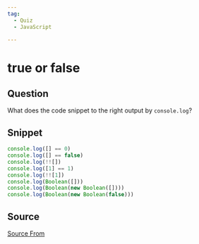 ```yaml
---
tag:
  - Quiz
  - JavaScript

---
```

  
# true or false

## Question
What does the code snippet to the right output by `console.log`?

## Snippet
```js
console.log([] == 0)
console.log([] == false)
console.log(!![])
console.log([1] == 1)
console.log(!![1])
console.log(Boolean([]))
console.log(Boolean(new Boolean([])))
console.log(Boolean(new Boolean(false)))
```
    


##  Source
[Source From](https://bigfrontend.dev/quiz/true-or-false)

  